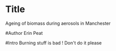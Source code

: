 # Title 
Ageing of biomass during aerosols in Manchester

#Author 
Erin Peat

#Intro
Burning stuff is bad ! Don't do it please
